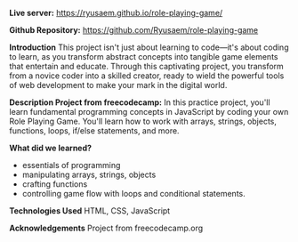 **Live server:** https://ryusaem.github.io/role-playing-game/

**Github Repository:** https://github.com/Ryusaem/role-playing-game

**Introduction**
This project isn't just about learning to code—it's about coding to learn, as you transform abstract concepts into tangible game elements that entertain and educate. Through this captivating project, you transform from a novice coder into a skilled creator, ready to wield the powerful tools of web development to make your mark in the digital world.

**Description Project from freecodecamp:**
In this practice project, you'll learn fundamental programming concepts in JavaScript by coding your own Role Playing Game. You'll learn how to work with arrays, strings, objects, functions, loops, if/else statements, and more.

**What did we learned?**

- essentials of programming
- manipulating arrays, strings, objects
- crafting functions
- controlling game flow with loops and conditional statements.

**Technologies Used**
HTML, CSS, JavaScript

**Acknowledgements**
Project from freecodecamp.org
